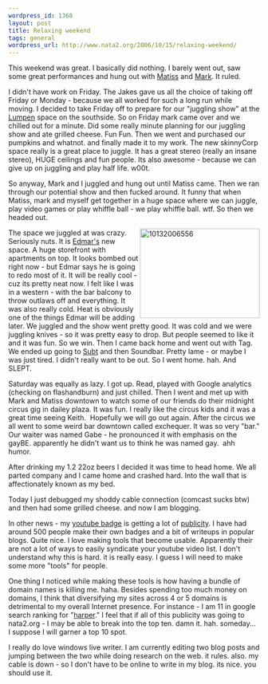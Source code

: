 ```yaml
--- 
wordpress_id: 1368
layout: post
title: Relaxing weekend
tags: general
wordpress_url: http://www.nata2.org/2006/10/15/relaxing-weekend/
---
```

<p>This weekend was great. I basically did nothing. I barely went out, saw some great performances and hung out with <a href="http://therats.org">Matiss</a> and <a href="http://markhaywardismyhero.com/">Mark</a>. It ruled.&nbsp; </p> <p>I didn't have work on Friday. The Jakes gave us all the choice of taking off Friday or Monday - because we all worked for such a long run while moving. I decided to take Friday off to prepare for our "juggling show" at the <a href="http://www.lumpen.com">Lumpen</a> space on the southside. So on Friday mark came over and we chilled out for a minute. Did some really minute planning for our juggling show and ate grilled cheese. Fun Fun. Then we went and purchased our pumpkins and whatnot. and finally made it to my work. The new skinnyCorp space really is a great place to juggle. It has a great stereo (really an insane stereo), HUGE ceilings and fun people. Its also awesome - because we can give up on juggling and play half life. w00t. </p> <p>So anyway, Mark and I juggled and hung out until Matiss came. Then we ran through our potential show and then fucked around. It funny that when Matiss, mark and myself get together in a huge space where we can juggle, play video games or play whiffle ball - we play whiffle ball. wtf. So then we headed out. </p> <p><a title="Photo Sharing" href="http://www.flickr.com/photos/natatwo/268973569/"><img height="180" alt="10132006556" src="http://static.flickr.com/99/268973569_76e8aed283_m.jpg" width="240" align="right"></a>The space we juggled at was crazy. Seriously nuts. It is <a href="http://flickr.com/photos/natatwo/268974605/">Edmar's</a> new space. A huge storefront with apartments on top. It looks bombed out right now - but Edmar says he is going to redo most of it. It will be really cool - cuz its pretty neat now. I felt like I was in a western - with the bar balcony to throw outlaws off and everything. It was also really cold. Heat is obviously one of the things&nbsp;Edmar will be adding later. We juggled and the show went pretty good. It was cold and we were juggling knives - so it was pretty easy to drop. But people seemed to like it and it was fun. So we win. Then I came back home and went out with&nbsp;Tag. We ended up going to <a href="http://subt.com">Subt</a> and then Soundbar. Pretty lame - or maybe I was just tired. I didn't really want to be out. So I went home. hah. And SLEPT. &nbsp;</p> <p>Saturday was equally as lazy. I got up. Read, played with Google analytics (checking on flashandburn) and just chilled. Then I went and met up with Mark and Matiss downtown to watch some of our friends do their midnight circus gig in dailey plaza. It was fun. I really like the circus kids and it was a great time seeing Keith.&nbsp; Hopefully we will go out again. After the circus we all went to some weird bar downtown called exchequer. It was so very "bar." Our waiter was named Gabe - he pronounced it with emphasis on the gayBE. apparently he didn't want us to think he was named gay.&nbsp; ahh humor. </p> <p>After drinking my 1.2 22oz beers I decided it was time to head home. We all parted company and I came home and crashed hard. Into the wall that is affectionately known as my bed. </p> <p>Today I just debugged my shoddy cable connection (comcast sucks btw) and then had some grilled cheese. and now I am blogging. </p> <p>In other news - my <a href="http://flashandburn.net/youtubeBadge/">youtube badge</a> is getting a lot of <a href="http://technorati.com/search/flashandburn.net%2FyoutubeBadge%2F">publicity</a>. I have had around 500 people make their own badges and a bit of writeups in popular blogs. Quite nice. I love making tools that become usable. Apparently their are not a lot of ways to easily syndicate your youtube video list. I don't understand why this is hard. it is really easy. I guess I will need to make some more "tools" for people. </p> <p>One thing I noticed while making these tools is how having a bundle of domain names is killing me. haha. Besides spending too much money on domains, I think that diversifying my sites across 4 or 5 domains is detrimental to my overall Internet presence. For instance&nbsp;- I am 11 in google search ranking for "<a href="http://www.google.com/search?q=harper">harper</a>." I feel that if all of this publicity was going to nata2.org - I may be able to break into the top ten. damn it. hah. someday... I suppose I will garner a top 10 spot. </p> <p>I really do love windows live writer. I am currently editing two blog posts and jumping between the two while doing research on the web. it rules. also. my cable is down - so I don't have to be online to write in my blog. its nice. you should use it. </p>
